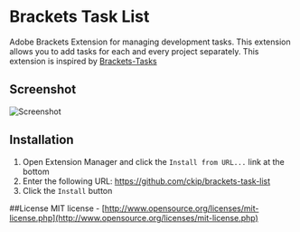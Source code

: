 Brackets Task List
==================

Adobe Brackets Extension for managing development tasks. This extension allows you to add tasks for each and every project separately. This extension is inspired by 
[Brackets-Tasks](https://github.com/crot4lus/Brackets-Tasks "Brackets-Tasks")

## Screenshot
![Screenshot](https://cloud.githubusercontent.com/assets/1453745/5527162/e02ad2c0-89fb-11e4-9005-de7760b008b3.png)

## Installation
1. Open Extension Manager and click the `Install from URL...` link at the bottom
2. Enter the following URL: https://github.com/ckip/brackets-task-list
3. Click the `Install` button

##License
MIT license - [http://www.opensource.org/licenses/mit-license.php](http://www.opensource.org/licenses/mit-license.php)
